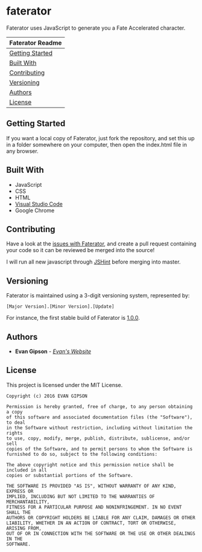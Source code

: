 # faterator
Faterator uses JavaScript to generate you a Fate Accelerated character.

| Faterator Readme |
|---|
| [Getting Started](#getting-started) |
| [Built With](#built-with) |
| [Contributing](#contributing)  |
| [Versioning](#versioning) |
| [Authors](#authors)  |
| [License](#license) |

## Getting Started
If you want a local copy of Faterator, just fork the repository, and set this up in a folder somewhere on your computer, then open the index.html file in any browser.

## Built With
* JavaScript
* CSS
* HTML
* [Visual Studio Code](https://code.visualstudio.com/)
* Google Chrome

## Contributing
Have a look at the [issues with Faterator](https://github.com/evangipson/faterator/issues), and create a pull request containing your code so it can be reviewed be merged into the source!

I will run all new javascript through [JSHint](http://jshint.com/) before merging into master.

## Versioning
Faterator is maintained using a 3-digit versioning system, represented by:
```
[Major Version].[Minor Version].[Update]
```
For instance, the first stable build of Faterator is [1.0.0](https://github.com/evangipson/faterator/releases/tag/1.0.0).

## Authors
* **Evan Gipson** - *[Evan's Website](https://evangipson.com/)*

## License
This project is licensed under the MIT License.
```
Copyright (c) 2016 EVAN GIPSON

Permission is hereby granted, free of charge, to any person obtaining a copy
of this software and associated documentation files (the "Software"), to deal
in the Software without restriction, including without limitation the rights
to use, copy, modify, merge, publish, distribute, sublicense, and/or sell
copies of the Software, and to permit persons to whom the Software is
furnished to do so, subject to the following conditions:

The above copyright notice and this permission notice shall be included in all
copies or substantial portions of the Software.

THE SOFTWARE IS PROVIDED "AS IS", WITHOUT WARRANTY OF ANY KIND, EXPRESS OR
IMPLIED, INCLUDING BUT NOT LIMITED TO THE WARRANTIES OF MERCHANTABILITY,
FITNESS FOR A PARTICULAR PURPOSE AND NONINFRINGEMENT. IN NO EVENT SHALL THE
AUTHORS OR COPYRIGHT HOLDERS BE LIABLE FOR ANY CLAIM, DAMAGES OR OTHER
LIABILITY, WHETHER IN AN ACTION OF CONTRACT, TORT OR OTHERWISE, ARISING FROM,
OUT OF OR IN CONNECTION WITH THE SOFTWARE OR THE USE OR OTHER DEALINGS IN THE
SOFTWARE.
```
